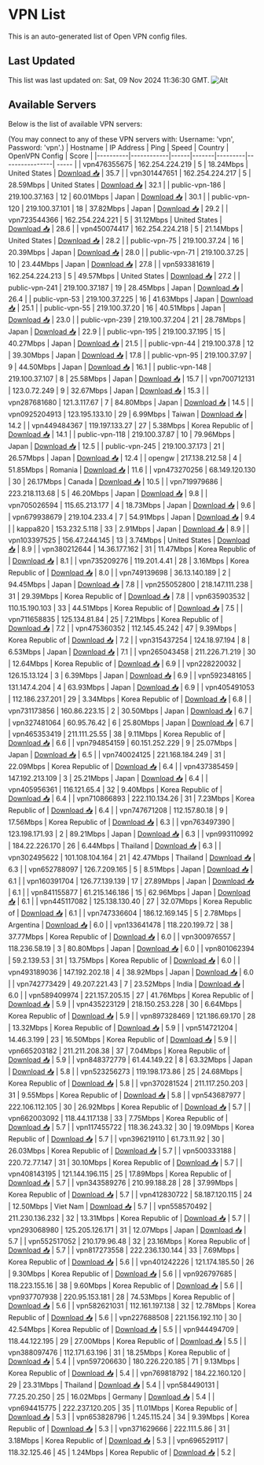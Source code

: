 # VPN List

This is an auto-generated list of Open VPN config files.

## Last Updated

This list was last updated on: Sat, 09 Nov 2024 11:36:30 GMT.
![Alt](https://repobeats.axiom.co/api/embed/186b98318ef1479477931607c1ad7d823f12451f.svg "Repobeats analytics image")

## Available Servers

Below is the list of available VPN servers:

(You may connect to any of these VPN servers with: Username: 'vpn', Password: 'vpn'.)
| Hostname | IP Address | Ping | Speed | Country | OpenVPN Config | Score |
|----------|------------|------|-------|---------|----------------| ----- |
| vpn476355675 | 162.254.224.219 | 5 | 18.24Mbps | United States | [Download 📥](./configs/server_0_US.ovpn) | 35.7 |
| vpn301447651 | 162.254.224.217 | 5 | 28.59Mbps | United States | [Download 📥](./configs/server_1_US.ovpn) | 32.1 |
| public-vpn-186 | 219.100.37.163 | 12 | 60.01Mbps | Japan | [Download 📥](./configs/server_2_JP.ovpn) | 30.1 |
| public-vpn-120 | 219.100.37.101 | 18 | 37.82Mbps | Japan | [Download 📥](./configs/server_3_JP.ovpn) | 29.2 |
| vpn723544366 | 162.254.224.221 | 5 | 31.12Mbps | United States | [Download 📥](./configs/server_4_US.ovpn) | 28.6 |
| vpn450074417 | 162.254.224.218 | 5 | 21.14Mbps | United States | [Download 📥](./configs/server_5_US.ovpn) | 28.2 |
| public-vpn-75 | 219.100.37.24 | 16 | 20.39Mbps | Japan | [Download 📥](./configs/server_6_JP.ovpn) | 28.0 |
| public-vpn-71 | 219.100.37.25 | 10 | 23.44Mbps | Japan | [Download 📥](./configs/server_7_JP.ovpn) | 27.8 |
| vpn593381619 | 162.254.224.213 | 5 | 49.57Mbps | United States | [Download 📥](./configs/server_8_US.ovpn) | 27.2 |
| public-vpn-241 | 219.100.37.187 | 19 | 28.45Mbps | Japan | [Download 📥](./configs/server_9_JP.ovpn) | 26.4 |
| public-vpn-53 | 219.100.37.225 | 16 | 41.63Mbps | Japan | [Download 📥](./configs/server_10_JP.ovpn) | 25.1 |
| public-vpn-55 | 219.100.37.20 | 16 | 40.51Mbps | Japan | [Download 📥](./configs/server_11_JP.ovpn) | 23.0 |
| public-vpn-239 | 219.100.37.204 | 21 | 28.78Mbps | Japan | [Download 📥](./configs/server_12_JP.ovpn) | 22.9 |
| public-vpn-195 | 219.100.37.195 | 15 | 40.27Mbps | Japan | [Download 📥](./configs/server_13_JP.ovpn) | 21.5 |
| public-vpn-44 | 219.100.37.8 | 12 | 39.30Mbps | Japan | [Download 📥](./configs/server_14_JP.ovpn) | 17.8 |
| public-vpn-95 | 219.100.37.97 | 9 | 44.50Mbps | Japan | [Download 📥](./configs/server_15_JP.ovpn) | 16.1 |
| public-vpn-148 | 219.100.37.107 | 8 | 25.58Mbps | Japan | [Download 📥](./configs/server_16_JP.ovpn) | 15.7 |
| vpn700712131 | 123.0.72.249 | 9 | 32.67Mbps | Japan | [Download 📥](./configs/server_17_JP.ovpn) | 15.3 |
| vpn287681680 | 121.3.117.67 | 7 | 84.80Mbps | Japan | [Download 📥](./configs/server_18_JP.ovpn) | 14.5 |
| vpn0925204913 | 123.195.133.10 | 29 | 6.99Mbps | Taiwan | [Download 📥](./configs/server_19_TW.ovpn) | 14.2 |
| vpn449484367 | 119.197.133.27 | 27 | 5.38Mbps | Korea Republic of | [Download 📥](./configs/server_20_KR.ovpn) | 14.1 |
| public-vpn-118 | 219.100.37.87 | 10 | 79.96Mbps | Japan | [Download 📥](./configs/server_21_JP.ovpn) | 12.5 |
| public-vpn-245 | 219.100.37.173 | 21 | 26.57Mbps | Japan | [Download 📥](./configs/server_22_JP.ovpn) | 12.4 |
| opengw | 217.138.212.58 | 4 | 51.85Mbps | Romania | [Download 📥](./configs/server_23_RO.ovpn) | 11.6 |
| vpn473270256 | 68.149.120.130 | 30 | 26.17Mbps | Canada | [Download 📥](./configs/server_24_CA.ovpn) | 10.5 |
| vpn719979686 | 223.218.113.68 | 5 | 46.20Mbps | Japan | [Download 📥](./configs/server_25_JP.ovpn) | 9.8 |
| vpn705026594 | 115.65.213.177 | 4 | 18.73Mbps | Japan | [Download 📥](./configs/server_26_JP.ovpn) | 9.6 |
| vpn679938679 | 219.104.233.4 | 7 | 54.91Mbps | Japan | [Download 📥](./configs/server_27_JP.ovpn) | 9.4 |
| kappa820 | 153.232.5.118 | 33 | 2.91Mbps | Japan | [Download 📥](./configs/server_28_JP.ovpn) | 8.9 |
| vpn103397525 | 156.47.244.145 | 13 | 3.74Mbps | United States | [Download 📥](./configs/server_29_US.ovpn) | 8.9 |
| vpn380212644 | 14.36.177.162 | 31 | 11.47Mbps | Korea Republic of | [Download 📥](./configs/server_30_KR.ovpn) | 8.1 |
| vpn735209276 | 119.201.4.41 | 28 | 3.16Mbps | Korea Republic of | [Download 📥](./configs/server_31_KR.ovpn) | 8.0 |
| vpn749139698 | 36.13.140.189 | 2 | 94.45Mbps | Japan | [Download 📥](./configs/server_32_JP.ovpn) | 7.8 |
| vpn255052800 | 218.147.111.238 | 31 | 29.39Mbps | Korea Republic of | [Download 📥](./configs/server_33_KR.ovpn) | 7.8 |
| vpn635903532 | 110.15.190.103 | 33 | 44.51Mbps | Korea Republic of | [Download 📥](./configs/server_34_KR.ovpn) | 7.5 |
| vpn711658835 | 125.134.81.84 | 25 | 7.21Mbps | Korea Republic of | [Download 📥](./configs/server_35_KR.ovpn) | 7.2 |
| vpn475360352 | 112.145.45.242 | 47 | 9.39Mbps | Korea Republic of | [Download 📥](./configs/server_36_KR.ovpn) | 7.2 |
| vpn315437254 | 124.18.97.194 | 8 | 6.53Mbps | Japan | [Download 📥](./configs/server_37_JP.ovpn) | 7.1 |
| vpn265043458 | 211.226.71.219 | 30 | 12.64Mbps | Korea Republic of | [Download 📥](./configs/server_38_KR.ovpn) | 6.9 |
| vpn228220032 | 126.15.13.124 | 3 | 6.39Mbps | Japan | [Download 📥](./configs/server_39_JP.ovpn) | 6.9 |
| vpn592348165 | 131.147.4.204 | 4 | 63.93Mbps | Japan | [Download 📥](./configs/server_40_JP.ovpn) | 6.9 |
| vpn405491053 | 112.186.237.201 | 29 | 3.34Mbps | Korea Republic of | [Download 📥](./configs/server_41_KR.ovpn) | 6.8 |
| vpn731173856 | 160.86.223.15 | 2 | 30.50Mbps | Japan | [Download 📥](./configs/server_42_JP.ovpn) | 6.7 |
| vpn327481064 | 60.95.76.42 | 6 | 25.80Mbps | Japan | [Download 📥](./configs/server_43_JP.ovpn) | 6.7 |
| vpn465353419 | 211.111.25.55 | 38 | 9.11Mbps | Korea Republic of | [Download 📥](./configs/server_44_KR.ovpn) | 6.6 |
| vpn794854159 | 60.151.252.229 | 9 | 25.07Mbps | Japan | [Download 📥](./configs/server_45_JP.ovpn) | 6.5 |
| vpn740024125 | 221.168.184.249 | 31 | 22.09Mbps | Korea Republic of | [Download 📥](./configs/server_46_KR.ovpn) | 6.4 |
| vpn437385459 | 147.192.213.109 | 3 | 25.21Mbps | Japan | [Download 📥](./configs/server_47_JP.ovpn) | 6.4 |
| vpn405956361 | 116.121.65.4 | 32 | 9.40Mbps | Korea Republic of | [Download 📥](./configs/server_48_KR.ovpn) | 6.4 |
| vpn710866893 | 222.110.134.26 | 31 | 7.23Mbps | Korea Republic of | [Download 📥](./configs/server_49_KR.ovpn) | 6.4 |
| vpn747671208 | 112.157.80.18 | 9 | 17.56Mbps | Korea Republic of | [Download 📥](./configs/server_50_KR.ovpn) | 6.3 |
| vpn763497390 | 123.198.171.93 | 2 | 89.21Mbps | Japan | [Download 📥](./configs/server_51_JP.ovpn) | 6.3 |
| vpn993110992 | 184.22.226.170 | 26 | 6.44Mbps | Thailand | [Download 📥](./configs/server_52_TH.ovpn) | 6.3 |
| vpn302495622 | 101.108.104.164 | 21 | 42.47Mbps | Thailand | [Download 📥](./configs/server_53_TH.ovpn) | 6.3 |
| vpn652788097 | 126.7.209.165 | 5 | 8.51Mbps | Japan | [Download 📥](./configs/server_54_JP.ovpn) | 6.1 |
| vpn160391704 | 126.77.139.139 | 17 | 27.89Mbps | Japan | [Download 📥](./configs/server_55_JP.ovpn) | 6.1 |
| vpn841155877 | 61.215.146.186 | 15 | 62.96Mbps | Japan | [Download 📥](./configs/server_56_JP.ovpn) | 6.1 |
| vpn445117082 | 125.138.130.40 | 27 | 32.07Mbps | Korea Republic of | [Download 📥](./configs/server_57_KR.ovpn) | 6.1 |
| vpn747336604 | 186.12.169.145 | 5 | 2.78Mbps | Argentina | [Download 📥](./configs/server_58_AR.ovpn) | 6.0 |
| vpn133641478 | 118.220.199.72 | 38 | 37.77Mbps | Korea Republic of | [Download 📥](./configs/server_59_KR.ovpn) | 6.0 |
| vpn300976557 | 118.236.58.19 | 3 | 80.80Mbps | Japan | [Download 📥](./configs/server_60_JP.ovpn) | 6.0 |
| vpn801062394 | 59.2.139.53 | 31 | 13.75Mbps | Korea Republic of | [Download 📥](./configs/server_61_KR.ovpn) | 6.0 |
| vpn493189036 | 147.192.202.18 | 4 | 38.92Mbps | Japan | [Download 📥](./configs/server_62_JP.ovpn) | 6.0 |
| vpn742773429 | 49.207.221.43 | 7 | 23.52Mbps | India | [Download 📥](./configs/server_63_IN.ovpn) | 6.0 |
| vpn589409974 | 221.157.205.15 | 27 | 41.76Mbps | Korea Republic of | [Download 📥](./configs/server_64_KR.ovpn) | 5.9 |
| vpn435223129 | 218.150.253.228 | 30 | 6.64Mbps | Korea Republic of | [Download 📥](./configs/server_65_KR.ovpn) | 5.9 |
| vpn897328469 | 121.186.69.170 | 28 | 13.32Mbps | Korea Republic of | [Download 📥](./configs/server_66_KR.ovpn) | 5.9 |
| vpn514721204 | 14.46.3.199 | 23 | 16.50Mbps | Korea Republic of | [Download 📥](./configs/server_67_KR.ovpn) | 5.9 |
| vpn665203182 | 211.211.208.38 | 37 | 7.04Mbps | Korea Republic of | [Download 📥](./configs/server_68_KR.ovpn) | 5.9 |
| vpn848372779 | 61.44.149.22 | 8 | 63.32Mbps | Japan | [Download 📥](./configs/server_69_JP.ovpn) | 5.8 |
| vpn523256273 | 119.198.173.86 | 25 | 24.68Mbps | Korea Republic of | [Download 📥](./configs/server_70_KR.ovpn) | 5.8 |
| vpn370281524 | 211.117.250.203 | 31 | 9.55Mbps | Korea Republic of | [Download 📥](./configs/server_71_KR.ovpn) | 5.8 |
| vpn543687977 | 222.106.112.105 | 30 | 26.92Mbps | Korea Republic of | [Download 📥](./configs/server_72_KR.ovpn) | 5.7 |
| vpn662003092 | 118.44.117.138 | 33 | 7.75Mbps | Korea Republic of | [Download 📥](./configs/server_73_KR.ovpn) | 5.7 |
| vpn117455722 | 118.36.243.32 | 30 | 19.09Mbps | Korea Republic of | [Download 📥](./configs/server_74_KR.ovpn) | 5.7 |
| vpn396219110 | 61.73.11.92 | 30 | 26.03Mbps | Korea Republic of | [Download 📥](./configs/server_75_KR.ovpn) | 5.7 |
| vpn500333188 | 220.72.77.147 | 31 | 30.10Mbps | Korea Republic of | [Download 📥](./configs/server_76_KR.ovpn) | 5.7 |
| vpn408143195 | 121.144.196.115 | 25 | 17.89Mbps | Korea Republic of | [Download 📥](./configs/server_77_KR.ovpn) | 5.7 |
| vpn343589276 | 210.99.188.28 | 28 | 37.99Mbps | Korea Republic of | [Download 📥](./configs/server_78_KR.ovpn) | 5.7 |
| vpn412830722 | 58.187.120.115 | 24 | 12.50Mbps | Viet Nam | [Download 📥](./configs/server_79_VN.ovpn) | 5.7 |
| vpn558570492 | 211.230.136.232 | 32 | 13.31Mbps | Korea Republic of | [Download 📥](./configs/server_80_KR.ovpn) | 5.7 |
| vpn293068980 | 125.205.126.171 | 31 | 12.07Mbps | Japan | [Download 📥](./configs/server_81_JP.ovpn) | 5.7 |
| vpn552517052 | 210.179.96.48 | 32 | 23.16Mbps | Korea Republic of | [Download 📥](./configs/server_82_KR.ovpn) | 5.7 |
| vpn817273558 | 222.236.130.144 | 33 | 7.69Mbps | Korea Republic of | [Download 📥](./configs/server_83_KR.ovpn) | 5.6 |
| vpn401242226 | 121.174.185.50 | 26 | 9.30Mbps | Korea Republic of | [Download 📥](./configs/server_84_KR.ovpn) | 5.6 |
| vpn926797685 | 118.223.155.16 | 38 | 9.60Mbps | Korea Republic of | [Download 📥](./configs/server_85_KR.ovpn) | 5.6 |
| vpn937707938 | 220.95.153.181 | 28 | 74.53Mbps | Korea Republic of | [Download 📥](./configs/server_86_KR.ovpn) | 5.6 |
| vpn582621031 | 112.161.197.138 | 32 | 12.78Mbps | Korea Republic of | [Download 📥](./configs/server_87_KR.ovpn) | 5.6 |
| vpn227688508 | 221.156.192.110 | 30 | 42.54Mbps | Korea Republic of | [Download 📥](./configs/server_88_KR.ovpn) | 5.5 |
| vpn944494709 | 118.44.122.195 | 29 | 27.00Mbps | Korea Republic of | [Download 📥](./configs/server_89_KR.ovpn) | 5.5 |
| vpn388097476 | 112.171.63.196 | 31 | 18.25Mbps | Korea Republic of | [Download 📥](./configs/server_90_KR.ovpn) | 5.4 |
| vpn597206630 | 180.226.220.185 | 71 | 9.13Mbps | Korea Republic of | [Download 📥](./configs/server_91_KR.ovpn) | 5.4 |
| vpn769818792 | 184.22.160.120 | 29 | 23.31Mbps | Thailand | [Download 📥](./configs/server_92_TH.ovpn) | 5.4 |
| vpn584490131 | 77.25.20.250 | 25 | 16.02Mbps | Germany | [Download 📥](./configs/server_93_DE.ovpn) | 5.4 |
| vpn694415775 | 222.237.120.205 | 35 | 11.01Mbps | Korea Republic of | [Download 📥](./configs/server_94_KR.ovpn) | 5.3 |
| vpn653828796 | 1.245.115.24 | 34 | 9.39Mbps | Korea Republic of | [Download 📥](./configs/server_95_KR.ovpn) | 5.3 |
| vpn371629666 | 222.111.5.86 | 31 | 3.18Mbps | Korea Republic of | [Download 📥](./configs/server_96_KR.ovpn) | 5.3 |
| vpn696529117 | 118.32.125.46 | 45 | 1.24Mbps | Korea Republic of | [Download 📥](./configs/server_97_KR.ovpn) | 5.2 |
